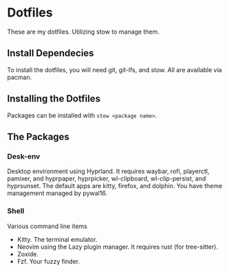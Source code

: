 # Dotfiles
These are my dotfiles. Utilizing stow to manage them.

## Install Dependecies
To install the dotfiles, you will need git, git-lfs, and stow. All are available via pacman.

## Installing the Dotfiles
Packages can be installed with `stow <package name>`.

## The Packages

### Desk-env
Desktop environment using Hyprland. It requires waybar, rofi, playerctl, pamixer, and hyprpaper, hyprpicker, wl-clipboard, wl-clip-persist, and hyprsunset. The default apps are kitty, firefox, and dolphin. You have theme management managed by pywal16.

### Shell
Various command line items

 - Kitty. The terminal emulator.
 - Neovim using the Lazy plugin manager. It requires rust (for tree-sitter).
 - Zoxide.
 - Fzf. Your fuzzy finder.
